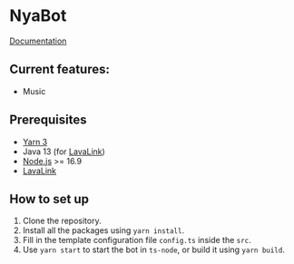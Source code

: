 # NyaBot

[Documentation](https://niek-o.github.io/NyaBot/)

## Current features:

- Music

## Prerequisites
- [Yarn 3](https://yarnpkg.com/getting-started/install)
- Java 13 (for [LavaLink](https://github.com/freyacodes/Lavalink))
- [Node.js](https://nodejs.org/en/) >= 16.9
- [LavaLink](https://github.com/freyacodes/Lavalink)

## How to set up

1. Clone the repository.
2. Install all the packages using `yarn install`.
3. Fill in the template configuration file `config.ts` inside the `src`.
4. Use `yarn start` to start the bot in `ts-node`, or build it using `yarn build`.
